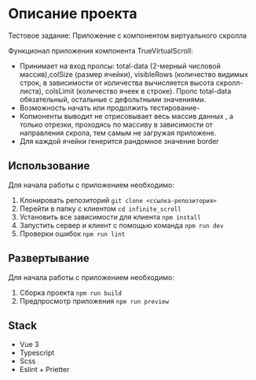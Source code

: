 # Описание проекта

Тестовое задание: Приложение с компонентом виртуального скролла

Функционал приложения компонента TrueVirtualScroll:

- Принимает на вход пропсы: total-data (2-мерный числовой массив),colSize (размер ячейки), visibleRows (количество видимых строк, в зависимости от количества вычисляется высота скролл-листа), colsLimit (количество ячеек в строке). Пропс total-data обязательный, остальные с дефольтными значениями.
- Возможность начать или продолжить тестирование-
- Копмоненты выводит не отрисовывает весь массив данных , а только отрезки, проходясь по массиву в зависимости от направления скрола, тем самым не загружая приложене.
- Для каждой ячейки генерится рандомное значение border

## Использование

Для начала работы с приложением необходимо:

1. Клонировать репозиторий `git clone <ссылка-репозитория>`
2. Перейти в папку с клиентом `cd infinite_scroll`
3. Установить все зависимости для клиента `npm install`
4. Запустить сервер и клиент с помощью команда `npm run dev`
5. Проверки ошибок `npm run lint`

## Развертывание

Для начала работы с приложением необходимо:

1. Сборка проекта `npm run build`
2. Предпросмотр приложения `npm run preview`

## Stack

- Vue 3
- Typescript
- Scss
- Eslint + Prietter

